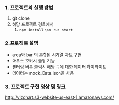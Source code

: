 
### 1. 프로젝트의 실행 방법
1. git clone
2. 해당 프로젝트 경로에서
   1. ```npm install```
   ```npm run start```

### 2.프로젝트 설명
 - area와 bar 의 혼합된 시계열 차트 구현
 - 마우스 호버시 툴팁 기능
 - 필터링 버튼 클릭시 해당 구에 대한 데이터 하이라이트
 - 데이터는 mock_Data.json을 사용

### 3. 프로젝트 구현 영상 및 링크
   
http://vizchart.s3-website-us-east-1.amazonaws.com/




